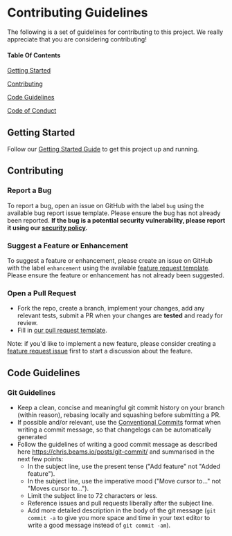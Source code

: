 # Contributing Guidelines

The following is a set of guidelines for contributing to this project. We really appreciate that you are considering contributing!

#### Table Of Contents

[Getting Started](#getting-started)

[Contributing](#contributing)

[Code Guidelines](#code-guidelines)

[Code of Conduct](https://github.com/nginxinc/git-automation/blob/main/CODE_OF_CONDUCT.md)

## Getting Started

Follow our [Getting Started Guide](https://github.com/nginxinc/git-automation/blob/main/README.md#Getting-Started) to get this project up and running.

<!-- ### Project Structure (OPTIONAL) -->

## Contributing

### Report a Bug

To report a bug, open an issue on GitHub with the label `bug` using the available bug report issue template. Please ensure the bug has not already been reported. **If the bug is a potential security vulnerability, please report it using our [security policy](https://github.com/nginxinc/git-automation/blob/main/SECURITY.md).**

### Suggest a Feature or Enhancement

To suggest a feature or enhancement, please create an issue on GitHub with the label `enhancement` using the available [feature request template](https://github.com/nginxinc/git-automation/blob/main/.github/feature_request_template.md). Please ensure the feature or enhancement has not already been suggested.

### Open a Pull Request

- Fork the repo, create a branch, implement your changes, add any relevant tests, submit a PR when your changes are **tested** and ready for review.
- Fill in [our pull request template](https://github.com/nginxinc/git-automation/blob/main/.github/pull_request_template.md).

Note: if you'd like to implement a new feature, please consider creating a [feature request issue](https://github.com/nginxinc/git-automation/blob/main/.github/feature_request_template.md) first to start a discussion about the feature.

## Code Guidelines

<!-- ### Go/Python/Bash/etc... Guidelines (OPTIONAL) -->

### Git Guidelines

- Keep a clean, concise and meaningful git commit history on your branch (within reason), rebasing locally and squashing before submitting a PR.
- If possible and/or relevant, use the [Conventional Commits](https://www.conventionalcommits.org/en/v1.0.0/) format when writing a commit message, so that changelogs can be automatically generated
- Follow the guidelines of writing a good commit message as described here <https://chris.beams.io/posts/git-commit/> and summarised in the next few points:
  - In the subject line, use the present tense ("Add feature" not "Added feature").
  - In the subject line, use the imperative mood ("Move cursor to..." not "Moves cursor to...").
  - Limit the subject line to 72 characters or less.
  - Reference issues and pull requests liberally after the subject line.
  - Add more detailed description in the body of the git message (`git commit -a` to give you more space and time in your text editor to write a good message instead of `git commit -am`).
